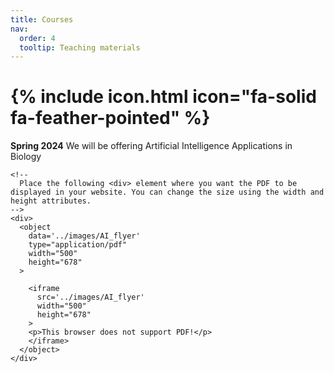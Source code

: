 ```yaml
---
title: Courses
nav:
  order: 4
  tooltip: Teaching materials
---
```


# {% include icon.html icon="fa-solid fa-feather-pointed" %}
<b>Spring 2024</b> We will be offering Artificial Intelligence Applications in Biology

<html>
  <head>
    <title>PDF Viewer</title>
  </head>
  <body>

    <!--
      Place the following <div> element where you want the PDF to be displayed in your website. You can change the size using the width and height attributes.
    -->
    <div>
      <object
        data='../images/AI_flyer'
        type="application/pdf"
        width="500"
        height="678"
      >

        <iframe
          src='../images/AI_flyer'
          width="500"
          height="678"
        >
        <p>This browser does not support PDF!</p>
        </iframe>
      </object>
    </div>

  </body>
</html>

